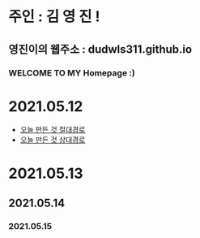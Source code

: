 
 
 

# 주인 : 김 영 진 !

## 영진이의 웹주소 : dudwls311.github.io     

### WELCOME TO MY Homepage :)




























# 2021.05.12 

 - [오늘 만든 것 절대경로](./test.md)
 - [오늘 만든 것 상대경로](test.md)

# 2021.05.13

## 2021.05.14

### 2021.05.15




